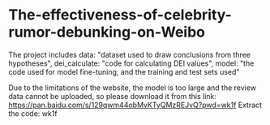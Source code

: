 # The-effectiveness-of-celebrity-rumor-debunking-on-Weibo
The project includes data: "dataset used to draw conclusions from three hypotheses", dei_calculate: "code for calculating DEI values", model: "the code used for model fine-tuning, and the training and test sets used"

Due to the limitations of the website, the model is too large and the review data cannot be uploaded, so please download it from this link: https://pan.baidu.com/s/129qwm44obMvKTyQMzREJvQ?pwd=wk1f Extract the code: wk1f
